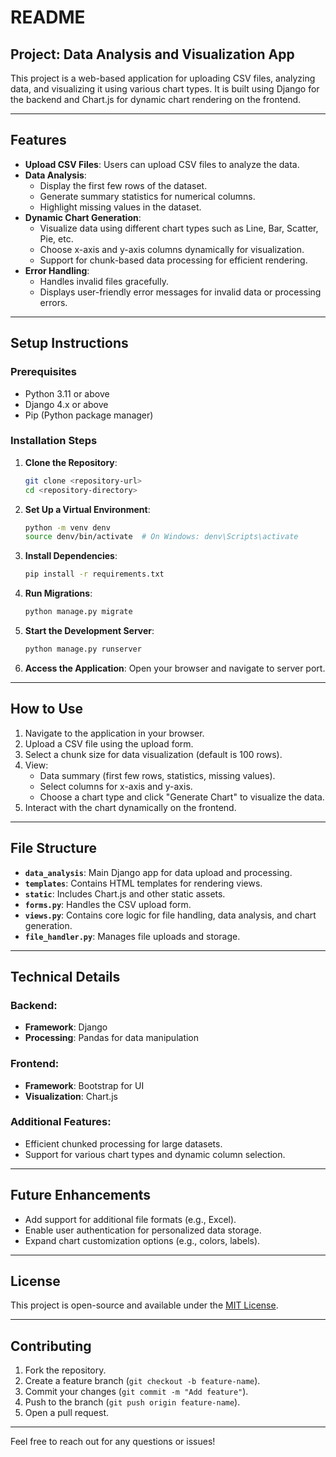 
# README

## Project: Data Analysis and Visualization App

This project is a web-based application for uploading CSV files, analyzing data, and visualizing it using various chart types. It is built using Django for the backend and Chart.js for dynamic chart rendering on the frontend.

---

## Features

- **Upload CSV Files**: Users can upload CSV files to analyze the data.
- **Data Analysis**:
  - Display the first few rows of the dataset.
  - Generate summary statistics for numerical columns.
  - Highlight missing values in the dataset.
- **Dynamic Chart Generation**:
  - Visualize data using different chart types such as Line, Bar, Scatter, Pie, etc.
  - Choose x-axis and y-axis columns dynamically for visualization.
  - Support for chunk-based data processing for efficient rendering.
- **Error Handling**:
  - Handles invalid files gracefully.
  - Displays user-friendly error messages for invalid data or processing errors.

---

## Setup Instructions

### Prerequisites

- Python 3.11 or above
- Django 4.x or above
- Pip (Python package manager)

### Installation Steps

1. **Clone the Repository**:
   ```bash
   git clone <repository-url>
   cd <repository-directory>
   ```

2. **Set Up a Virtual Environment**:
   ```bash
   python -m venv denv
   source denv/bin/activate  # On Windows: denv\Scripts\activate
   ```

3. **Install Dependencies**:
   ```bash
   pip install -r requirements.txt
   ```

4. **Run Migrations**:
   ```bash
   python manage.py migrate
   ```

5. **Start the Development Server**:
   ```bash
   python manage.py runserver
   ```

6. **Access the Application**:
   Open your browser and navigate to server port.

---

## How to Use

1. Navigate to the application in your browser.
2. Upload a CSV file using the upload form.
3. Select a chunk size for data visualization (default is 100 rows).
4. View:
   - Data summary (first few rows, statistics, missing values).
   - Select columns for x-axis and y-axis.
   - Choose a chart type and click "Generate Chart" to visualize the data.
5. Interact with the chart dynamically on the frontend.

---

## File Structure

- **`data_analysis`**: Main Django app for data upload and processing.
- **`templates`**: Contains HTML templates for rendering views.
- **`static`**: Includes Chart.js and other static assets.
- **`forms.py`**: Handles the CSV upload form.
- **`views.py`**: Contains core logic for file handling, data analysis, and chart generation.
- **`file_handler.py`**: Manages file uploads and storage.

---

## Technical Details

### Backend:
- **Framework**: Django
- **Processing**: Pandas for data manipulation

### Frontend:
- **Framework**: Bootstrap for UI
- **Visualization**: Chart.js

### Additional Features:
- Efficient chunked processing for large datasets.
- Support for various chart types and dynamic column selection.

---

## Future Enhancements

- Add support for additional file formats (e.g., Excel).
- Enable user authentication for personalized data storage.
- Expand chart customization options (e.g., colors, labels).

---

## License

This project is open-source and available under the [MIT License](LICENSE). 

---

## Contributing

1. Fork the repository.
2. Create a feature branch (`git checkout -b feature-name`).
3. Commit your changes (`git commit -m "Add feature"`).
4. Push to the branch (`git push origin feature-name`).
5. Open a pull request.

--- 

Feel free to reach out for any questions or issues!
